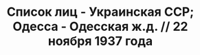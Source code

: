 ---
title: Список лиц - Украинская ССР; Одесса - Одесская ж.д. // 22 ноября 1937 года
description: РГАСПИ, ф.17, т.5, оп.171, дело 413, лист 80
images:
- /disk/pictures/v05/17-171-413-080.jpg
- /disk/pictures/v05/17-171-413-081.jpg
- /disk/pictures/v05/17-171-413-082.jpg
- /disk/pictures/v05/17-171-413-083.jpg
- /disk/pictures/v05/17-171-413-084.jpg
- /disk/pictures/v05/17-171-413-085.jpg
---
